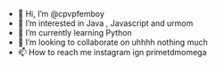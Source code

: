 - 👋 Hi, I’m @cpvpfemboy
- 👀 I’m interested in Java , Javascript and urmom
- 🌱 I’m currently learning Python
- 💞️ I’m looking to collaborate on uhhhh nothing much
- 📫 How to reach me instagram ign primetdmomega

<!---
cpvpfemboy/cpvpfemboy is a ✨ special ✨ repository because its `README.md` (this file) appears on your GitHub profile.
You can click the Preview link to take a look at your changes.
--->
